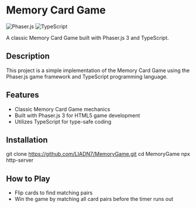 # Memory Card Game

![Phaser.js](https://img.shields.io/badge/Phaser.js-v3.55.2-blue?style=flat-square&logo=phaser)
![TypeScript](https://img.shields.io/badge/TypeScript-v4.5.4-blue?style=flat-square&logo=typescript)

A classic Memory Card Game built with Phaser.js 3 and TypeScript.

## Description

This project is a simple implementation of the Memory Card Game using the Phaser.js game framework and TypeScript programming language.

## Features

- Classic Memory Card Game mechanics
- Built with Phaser.js 3 for HTML5 game development
- Utilizes TypeScript for type-safe coding

## Installation
git clone https://github.com/LIADN7/MemoryGame.git
cd MemoryGame
npx http-server

## How to Play
- Flip cards to find matching pairs
- Win the game by matching all card pairs before the timer runs out
